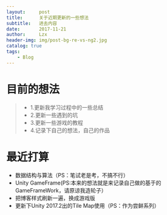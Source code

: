 ```yaml
---
layout:     post
title:      关于近期更新的一些想法
subtitle:   进去内容
date:       2017-11-21
author:     Lzx
header-img: img/post-bg-re-vs-ng2.jpg
catalog: true
tags:
    - Blog
---
```



# 目前的想法
  >   * 1.更新我学习过程中的一些总结
  >   * 2.更新一些遇到的坑
  >   * 3.更新一些游戏的教程
  >   * 4.记录下自己的想法，自己的作品

# 最近打算
  - 数据结构与算法（PS：笔试老是考，不搞不行）
  - Unity GameFrame(PS:本来的想法就是来记录自己做的基于的GameFrameWork，请原谅我造轮子）
  - 把博客样式刷新一遍，换成游戏版
  - 更新下Unity 2017.2出的Tile Map使用（PS：作为尝鲜系列）
